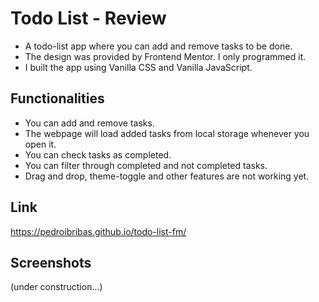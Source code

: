 # Todo List - Review
- A todo-list app where you can add and remove tasks to be done.
- The design was provided by Frontend Mentor. I only programmed it.
- I built the app using Vanilla CSS and Vanilla JavaScript.

## Functionalities
- You can add and remove tasks.
- The webpage will load added tasks from local storage whenever you open it.
- You can check tasks as completed.
- You can filter through completed and not completed tasks.
- Drag and drop, theme-toggle and other features are not working yet.

## Link
https://pedroibribas.github.io/todo-list-fm/

## Screenshots
(under construction...)
